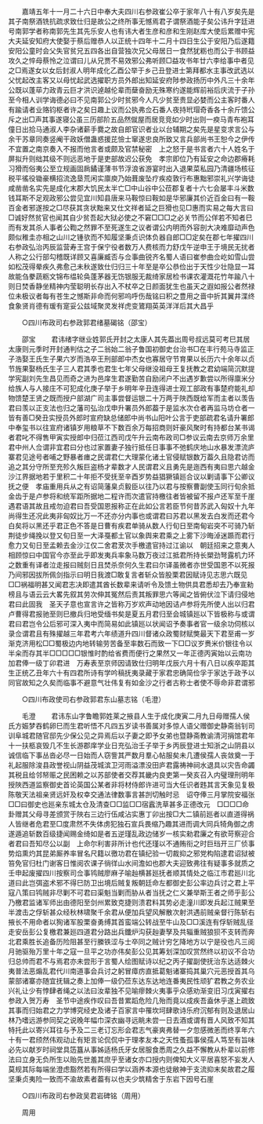 <!-- { "loadSidebar": true } -->
　　嘉靖五年十一月二十六日中奉大夫四川右参政崔公卒于家年八十有八岁矣先是其子南祭酒铣抗疏求致仕归是故公之终所事无憾焉君子谓祭酒能子矣公讳升字廷进号南郭学者称南郭先生其先乐安人也有讳大者生彦和彦和生刚赵库大使后累赠中宪大夫延安知府大使娶于蔡后赠恭人以正统十四年十二月十四日生公于安阳乃后遂籍安阳公童时会父失官贫兄五四各出自营独次兄父母居日一食然犹粝也而公于书顾益攻久之悴母蔡怜之泣谓曰儿从兄贾不易效邪公弗听顾□益攻书年廿六李给事中者见之□焉遂女以女后封淑人明年成化乙酉公举于乡己丑登进士第拜都水主事改武选以父忧起改主客又以母忧起武选擢职方员外郎出知延安府陟参政扬历中外凡三十余年公既以蓬荜力政青云巨才洪识逴越伦辈而蘖奋励无殊寒约遂能辉前裕后庆流于子孙至今相人训学诲德必曰不见南郭公少时贫邪今人凡少贫至贵显必婪而公主客时番人有踰请者业赂钧枢者许之矣日趣上议而公执弗佥石番人夜持玳瑁奇香各十余斤馈公斥之出□声其事遂寝公虽三历部阶五品然僦屋而居竞竞如少时出则一瘐马青布袍耳僮日出拾马通淑人李杂诸薪手爨之故自郎官识者业以台辅期之矣先是星变求言公与余干苏章同奏竖阉干政妖僧蛊惑援芘憸士窜遂忠良所致又言兵部尚书王恕今之伊传不宜置之南京奏入不报而他言者或颇及官禁秘密　上之怒于是书言者六十人姓名于屏拟升则绌其级不则远恶地于是吏部故迟公获免　孝宗即位乃有延安之命边郡瘠耗习猾而俗夷公至立规画固扄鐍谨薄书节浮浪省游宴时出入退果菜私园乃清疆场核征税平徭役锄豪横招流逸垦荒闲实廪庾乃始葺废坠疗疾疫敦行布惠黜邪崇礼兴学诲徒咸凿凿名实先是成化末郡大饥民太半亡□中山谷中公莅郡复者十六七会屡丰斗米数钱耳斯不足观政邪公尝见宜川知县唐来马鞍惊曰鞍如是华邪廉其价近百金曰有一鞍百金者邪遂按之□尽获其贪状黜来又仕文祥者延之巨猾也见□惠而实易之每大言曰□诚好然贫官也闻其自少贫吾起大狱必使之不窘□□□之必关节而公佯若不知者巳而有发其杀人事者公鞫之然罪不至死遂生之议者谓公内明而外容剖大决难靡动声色颇似稚圭亦相之山川之锺欤而不知履坚秉贞识体负器自郎□□定矣在郡七年擢四川右参政弘治丙辰监营寿王宫于保宁役者数万人费核而力舒戊午逆申王于境民无扰者人称之公行部勾稽既详顾又喜廉臧否与佥事曲锐齐名蜀人语曰崔参曲佥屹如雪山尝如松茂得晕疾久弗愈己未秋遂致仕归归三十年至是卒公恭俭出于天性少壮隐显一耳故能刍豢蔬粝文锦布缊轮奂蓬茅器无饬银服无裁绮家居检书课农灌溉花竹年踰八十则日焚香静坐精神内莹聪明长存出入不杖卒之日颜面犹生也虽天之遐如报公者然禄位未极议者每有苍生之憾斯非命而何邪呜呼伤哉铭曰积之豊用之啬中折其翼井渫终食象贤肖德有瑗有寔妥公兹域聚灵发祥虎变鷟翔英英洋洋后其大昌乎 

　　○四川布政司右参政郭君绪墓碣铭（邵宝） 

　　邵宝 
　　君讳绪字继业姓郭氏开封之太康人其先葢出周号叔远莫可考巳其居太康则元季时开封通判估之子二翁始二翁子鲁国初御史台治书□在丰行苑马寺监正子浩娶王氏生子果六岁而浩卒王刑部郎中杰女也寡居守节育果以长历六十余年以贞节旌果娶杨氏生子三人君其季也君生七年父母继没祖母王复抚教之君幼端简沉默提学宪副刘先生昌见而奇之进为邑庠生君遂勤苦自励闭户不出遇岁歉尝以所得廪米分给族人与人接庄不可犯成化庚子举于乡明年辛丑连得进士观工部政有事楚府能礼却物馈楚王贤之既而授户部湖广司主事尝督运银二十万两于陜西既给军而主者以羡告君曰羡以正支法也归之藩司弘治戊申升署员外郎葢于是监水次仓者再监马坊仓者一皆有善□癸丑实授员外郎时宣府缺总储郎中尚书山阳叶公言于吏部疏君名请升署郎中奉玺书以往宣府诸镇岁用粮草不下数百余万每招商则奸豪风聚时有持都台某书谒者君叱不得售甲寅实授郎中归莅江西司戊午升云南布政司□参议云南去京师万余里君中州人佥谓非宜君曰分也过家置妻子独行抵任日事事不弛鹤庆地山水暴发漂流庐寨君见途号者哺之野暴者瘗之民谓君仁大理蒙化诸土官侵赋银数万葢久且隐君访而追之其分守所至充殄久叛巨盗杨才辈数才人民谓君义且勇先是迤西有夷曰思六越金沙江界据地若于里积二十年拒不受抚至辛酉岁势益猖獗镇廵合议以剿请事下公卿议抚之便　孝庙重用兵从之有诏简藩臬贞毅臣以往乃以君与按察曹副使玉同行旬余抵金齿于是卢参将和统军距所据地二程许而次遣官持檄往者皆被留不报卢还军至千崖遇君语其故且戒勿迫君曰吾受国恩报称正在此如公言若臣节何昔苏武入匈奴十九年尚得生还况此夷非匈奴比万一不还亦分内事也或谓君曰苏君以黑发去白发而还君今白矣将以黑还乎君正色不答是日曹有疾君单骑从数人行旬日至南甸岩突不可骑乃斩荆徒步绳挽以登又旬日至一大泽戞都土官以象舆来君乘之上雾下沙晦淖迷踬而君行愈力又旬日至孟赖去金沙江仅二舍君茇次手檄遣官持过江谕以　朝廷招来之意夷人相顾惊曰中国官今亦至此乎即发夷兵率象马数万夜过江抵君所持长槊劲弩露机力环之数重有译者泣走报曰贼刻日且焚杀奈何久生君曰尔译虽微者亦世受国恩不以死报乃间邪因拔所佩剑指示曰明日我渡□敢复言者斩众皆股栗君因赋诗见志思六既见□□祸福明甚又闻君志决即遣其酋长数辈来请听令及馈土物供具君悉却去乃奉宣勑榜且与语云云大畧先叙其劳次伸其冤然后责其叛罪思六等闻之皆俯伏泣下请归侵地君曰此固我　圣天子意也宣言许之皆称万岁欢声动地因诘卢参将先所使人出以归君卢曹得君报驰至则巳撤兵归地受缅书矣是夏五月君归至会城镇廵以下皆极称与或谓君曰君岂令公后邪可深入夷中而简易如此镇廵以状闻诏予奏事者官一级余功伺核以录佥谓君且有殊擢越三年君考六年绩道升四川督诸众政蜀财赋獘最天下君至甫一岁渐克济用松□□蜀极边内地转输劳苦备至率数石而致一下□□议岁赉米价银往令以半籴而存其半□□□□□银惟时酌给省费而便行之果然又一年正德丙寅始以云南功加君俸一级丁卯君进　万寿表至京师因请致仕归明年戊辰六月十有八日以疾卒距其生正统乙丑年六十有四君所诗有学吟稿抚夷录藏于家君忠确简俭孚于家达于政予以同官故知之久矣而临事不避意气壮伟复有如金沙之行者古称士者使不辱命非君谓邪 

　　○四川布政使司右参政郭君东山墓志铭（毛澄） 

　　毛澄 
　　君讳东山字鲁瞻郭姓莱之掖县人生于成化庚寅二月九日母赠孺人侯氏方娠梦吞鹤卵巳而生君听悟不凡四五岁读书善属对多惊人语父赠御史静斋翁钊司训阜城君随官邸先少保公见之异焉后以子妻之即予女弟也暨静斋教谕清河捐馆君年十一扶柩哀毁几不生长游郡庠学业日充弘治壬子举于乡丙辰登进士知浙之山阴县以诚信临下事丛沓必尽一日始而人窃訾其严数月羣心帖服矣未几遭侯孺人丧敛奠一于礼起服除浚县政誉视山阴益茂城滨卫河雨溢漂没田庐君露祷神祠水退具以灾告命蠲其税且给邻帑赈之民困赖之以苏部使者交荐其畿内良吏第一癸亥召入内璧理刑明年授陜西道监察御史首论英国公某者非将材侍郎许进可当大任识者韪其言天象见复极陈敬天法祖亲贤远奸及权幸交通法律数事言甚剀切触时忌　诏夺俸三月掌院安福张□□曰御史也廵亲东城太仓及清查□□监□□宿蠧洗草甚多正德改元　□□□□命卦赠其父母寻差颁赏于陜右三边行伍咸沾实惠丁卯出按□大二镇前廵者以直道得祸人皆继者危君至□度肃然不失体虏犯独石宣兵畏缩乃趣其进而调大同兵犄角御之虏遂遁追斩数百级捷闻赐金绮如是者五逆瑾乱政边储岁一核实勑君廉之有欲苛察迎合者君曰吾知尽公以副　上命尔利害非所计也代还瑾以不通贿衔之时巨珰开三厂侦事势焰熏灼其昆弟厮养率冒名尺籍以徼功君在镇纪验一切裁抑之邪党构陷逮君诏狱被笞免官归杜门谢客日惟阅农课子徜徉山水间澹如也郡大夫迎致弗往有疑事多就质之壬申起废擢四川按察司佥事鸨贼廖麻子喻赸横甚廵抚者顺其情处之临江市君廵川北道曰此岂弭盗术邪不得巳防卫出境后贼复叛朝廷命左都御史彭公率边兵讨之君上平寇八策曰鸨贼非尽剿不可君曰渠魁当剿而胁从者当抚之仁义兼举斯王者之师乎彭公乃檄君监诸军师出由德阳至剑州累致克捷则溃君料其势必走潼川即发兵起江贼果至半渡击之俘斩甚众经秋林啸聚千余君从便加兵望风解散次射洪遇前贼亲督行陈斩右掖长不用命者以狥诸军股栗奋勇缚其首蛮端公转战至牛山及□□溪连有俘斩贼乱径走安岳彭公复檄君兼廵四道君分路出兵鑯炉沟获赸妻孥及共辎重贼狼狈不支转而奔北君乘胜长追备历险阻甚至行縢铁涩与士卒同之贼计穷乞降地方以宁是役也凡三阅月驰驱殆万里十年之寇一旦平之功亦伟矣彭公见其筹划深加叹赏然终以初议不合功归总帅而君不与焉君亦未尝形于言蜀人绘图赋诗以纪之丙子擢副使抚治东达适棘火夷普法恶煽乱君代川南道事会兵讨之躬冒瘴疠直抵葛魁诸寨捣其巢穴元恶授首其乌蒙部诸寨亦随宜抚辑之奏上加俸一级仍莅东达东达地连番夷民性顽犷君教之务农业兴礼让少有悖肆者绳之以法曰汝辈独不见喻瘳棘火夷事乎众感劝渐变旧习戊寅擢右参政入贺万寿　圣节中途疾作叹曰吾昔累蹈危险几殆而竟以成疾吾盍休乎遂上疏致其事而归始君之力学博究经史及诸子百家言中罹坎坷肆歌诗乐府沉郁有则及退居山林乃嗜远游参同契之说晚年幅巾深衣幽寻远眺未尝一日去酒或谓有晋人风致不知其特托此以寄兴耳往与予及二三老订忘形会君志气豪爽弗替一夕忽感微恙而终享年六十有一君颀然伟观动止有矩言论侃侃中于理孝友本之天性蚤孤事侯孺人笃至有旨味必先以献岁时祠堂具笾簋从事姊适杨氏牙女居服食悉周之久益不懈教从朴辈以前修法曰立身无负所生以贻先世羞其庶乎至诸女亦口授内则俾知大义平居喜怒不妄发人莫规其际每端坐澄虑豁然若有所得曰学以涵养本源也徒敝神于支流抑末矣故君之履坚秉贞夷险一致而不渝故素者葢有以也夫少筑精舍于东岩下因号石崖 

　　○四川布政司右参政吴君岩碑铭（周用） 

　　周用 
